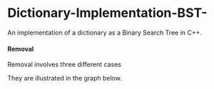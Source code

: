 # Dictionary-Implementation-BST-

An implementation of a dictionary as a Binary Search Tree in C++.

#### Removal

Removal involves three different cases

They are illustrated in the graph below.
